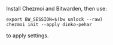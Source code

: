 Install Chezmoi and Bitwarden, then use:

```
export BW_SESSION=$(bw unlock --raw)
chezmoi init --apply dinko-pehar
```

to apply settings.